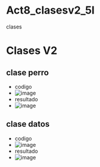 # Act8_clasesv2_5I
clases
# Clases V2
## clase perro
- codigo
- ![image](https://github.com/user-attachments/assets/91d3ff70-2721-4c7a-9c8a-1379754f7cb1)
- resultado
- ![image](https://github.com/user-attachments/assets/fbcd70c5-96d1-4eee-b018-77038fe31900)
## clase datos
- codigo
- ![image](https://github.com/user-attachments/assets/7fef457d-37b4-4d60-9d8d-9af26624eb28)
- resultado
- ![image](https://github.com/user-attachments/assets/1a670862-2c64-40b2-9758-8e5641a517bd)





